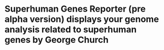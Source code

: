 # Superhuman Genes Reporter (pre alpha version) displays your genome analysis related to superhuman genes by George Church